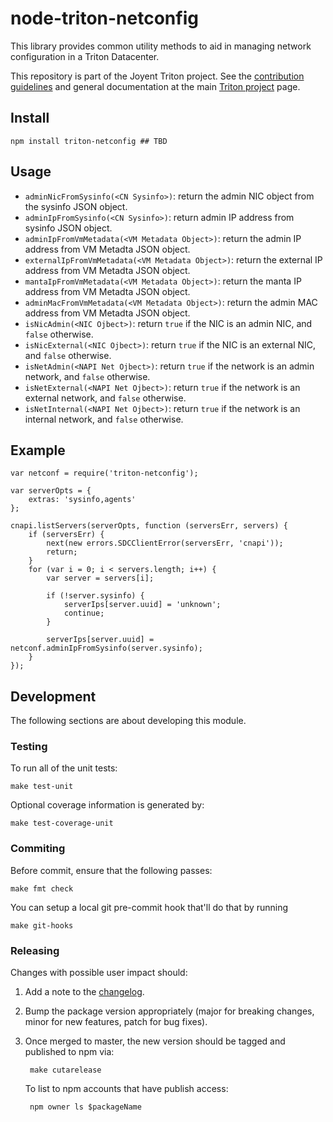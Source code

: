 # node-triton-netconfig

This library provides common utility methods to aid in managing network configuration in a Triton Datacenter.

This repository is part of the Joyent Triton project. See the [contribution
guidelines](https://github.com/joyent/triton/blob/master/CONTRIBUTING.md) and
general documentation at the main [Triton
project](https://github.com/joyent/triton) page.

## Install

```
npm install triton-netconfig ## TBD
```

## Usage

* `adminNicFromSysinfo(<CN Sysinfo>)`: return the admin NIC object from the sysinfo JSON object.
* `adminIpFromSysinfo(<CN Sysinfo>)`: return admin IP address from sysinfo JSON object.
* `adminIpFromVmMetadata(<VM Metadata Object>)`: return the admin IP address from VM Metadta JSON object.
* `externalIpFromVmMetadata(<VM Metadata Object>)`: return the external IP address from VM Metadta JSON object.
* `mantaIpFromVmMetadata(<VM Metadata Object>)`: return the manta IP address from VM Metadta JSON object.
* `adminMacFromVmMetadata(<VM Metadata Object>)`: return the admin MAC address from VM Metadta JSON object.
* `isNicAdmin(<NIC Ojbect>)`: return `true` if the NIC is an admin NIC, and `false` otherwise.
* `isNicExternal(<NIC Ojbect>)`: return `true` if the NIC is an external NIC, and `false` otherwise.
* `isNetAdmin(<NAPI Net Ojbect>)`: return `true` if the network is an admin network, and `false` otherwise.
* `isNetExternal(<NAPI Net Ojbect>)`: return `true` if the network is an external network, and `false` otherwise.
* `isNetInternal(<NAPI Net Ojbect>)`: return `true` if the network is an internal network, and `false` otherwise.

## Example

```
var netconf = require('triton-netconfig');

var serverOpts = {
    extras: 'sysinfo,agents'
};

cnapi.listServers(serverOpts, function (serversErr, servers) {
    if (serversErr) {
        next(new errors.SDCClientError(serversErr, 'cnapi'));
        return;
    }
    for (var i = 0; i < servers.length; i++) {
        var server = servers[i];

        if (!server.sysinfo) {
            serverIps[server.uuid] = 'unknown';
            continue;
        }

        serverIps[server.uuid] = netconf.adminIpFromSysinfo(server.sysinfo);
    }
});
```

## Development

The following sections are about developing this module.

### Testing

To run all of the unit tests:

    make test-unit

Optional coverage information is generated by:

    make test-coverage-unit


### Commiting

Before commit, ensure that the following passes:

    make fmt check

You can setup a local git pre-commit hook that'll do that by running

    make git-hooks


### Releasing

Changes with possible user impact should:

1. Add a note to the [changelog](./CHANGES.md).
2. Bump the package version appropriately (major for breaking changes, minor
   for new features, patch for bug fixes).
3. Once merged to master, the new version should be tagged and published to npm
   via:

        make cutarelease

   To list to npm accounts that have publish access:

        npm owner ls $packageName
